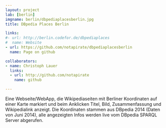 ```yaml
---
layout: project
lab: [berlin]
imgname: berlin/dbpediaplacesberlin.jpg
title: DBpedia Places Berlin

links:
#- url: http://berlin.codefor.de/dbpediaplaces
#  name: Website
- url: https://github.com/notapirate/dbpediaplacesberlin
  name: Page on github

collaborators:
- name: Christoph Lauer
  links:
  - url: http://github.com/notapirate
    name: github

---
```


Eine Webseite/WebApp, die Wikipediaseiten mit Berliner Koordinaten auf einer Karte markiert und beim Anklicken Titel, Bild, Zusammenfassung und Wikipedialink anzeigt. Die Koordinaten stammen aus DBpedia 2014 (Daten von Juni 2014), alle angezeigten Infos werden live vom DBpedia SPARQL Server abgerufen.
